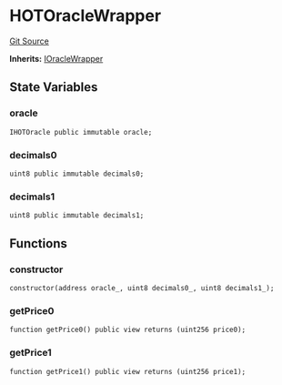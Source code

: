 # HOTOracleWrapper
[Git Source](https://github.com/ArrakisFinance/arrakis-modular/blob/4485c572ded3a830c181fa38ceaac13efe8eb7f1/src/modules/HOTOracleWrapper.sol)

**Inherits:**
[IOracleWrapper](/src/interfaces/IOracleWrapper.sol/interface.IOracleWrapper.md)


## State Variables
### oracle

```solidity
IHOTOracle public immutable oracle;
```


### decimals0

```solidity
uint8 public immutable decimals0;
```


### decimals1

```solidity
uint8 public immutable decimals1;
```


## Functions
### constructor


```solidity
constructor(address oracle_, uint8 decimals0_, uint8 decimals1_);
```

### getPrice0


```solidity
function getPrice0() public view returns (uint256 price0);
```

### getPrice1


```solidity
function getPrice1() public view returns (uint256 price1);
```

